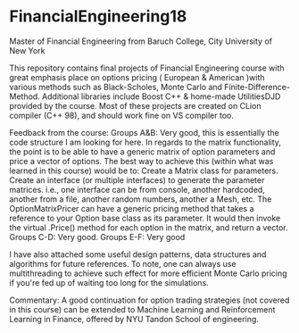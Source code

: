 # FinancialEngineering18
Master of Financial Engineering from Baruch College, City University of New York 

This repository contains final projects of Financial Engineering course with great emphasis place on options pricing ( European & American )with various methods such as Black-Scholes, Monte Carlo and Finite-Difference-Method. Additional libraries include Boost C++ & home-made UtilitiesDJD provided by the course. Most of these projects are created on CLion compiler (C++ 98), and should work fine on VS compiler too. 

Feedback from the course:
Groups A&B: Very good, this is essentially the code structure I am looking for here.
In regards to the matrix functionality, the point is to be able to have a generic matrix of option parameters and price a vector of options. The best way to achieve this (within what was learned in this course) would be to:
Create a Matrix class for parameters.
Create an interface (or multiple interfaces) to generate the parameter matrices. i.e., one interface can be from console, another hardcoded, another from a file, another random numbers, another a Mesh, etc.
The OptionMatrixPricer can have a generic pricing method that takes a reference to your Option base class as its parameter. It would then invoke the virtual .Price() method for each option in the matrix, and return a vector.
Groups C-D: Very good.
Groups E-F: Very good

I have also attached some useful design patterns, data structures and algorithms for future references. To note, one can always use multithreading to achieve such effect for more efficient Monte Carlo pricing if you're fed up of waiting too long for the simulations. 

Commentary: 
A good continuation for option trading strategies (not covered 
in this course) can be extended to Machine Learning and Reinforcement Learning 
in Finance, offered by NYU Tandon School of engineering. 

